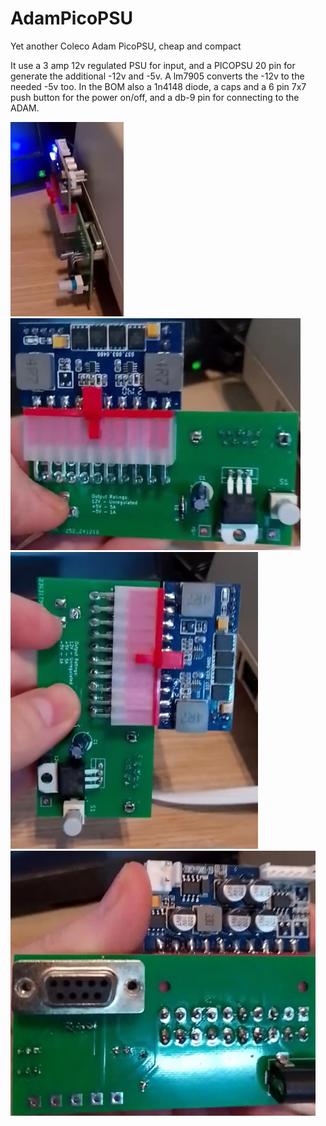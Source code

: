# AdamPicoPSU
Yet another Coleco Adam PicoPSU, cheap and compact

It use a 3 amp 12v regulated PSU for input, and a PICOPSU 20 pin for generate the additional -12v and -5v. A lm7905 converts the -12v to the needed -5v too.
In the BOM also a 1n4148 diode, a caps and a 6 pin 7x7 push button for the power on/off, and a db-9 pin for connecting to the ADAM.

![ScreenShot](https://raw.githubusercontent.com/aotta/AdamPicoPSU/main/Pictures/picopsu1.jpg)
![ScreenShot](https://raw.githubusercontent.com/aotta/AdamPicoPSU/main/Pictures/picopsu2.jpg)
![ScreenShot](https://raw.githubusercontent.com/aotta/AdamPicoPSU/main/Pictures/picopsu3.jpg)
![ScreenShot](https://raw.githubusercontent.com/aotta/AdamPicoPSU/main/Pictures/picopsu4.jpg)
